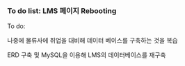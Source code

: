 ### To do list: LMS 페이지 Rebooting


To do:

나중에 물류사에 취업을 대비해 데이터 베이스를 구축하는 것을 복습

ERD 구축 및 MySQL을 이용해 LMS의 데이터베이스를 재구축


